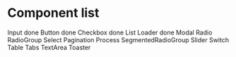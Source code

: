 # Component list

Input done
Button done
Checkbox done
List
Loader done
Modal
Radio
RadioGroup
Select
Pagination
Process
SegmentedRadioGroup
Slider
Switch
Table
Tabs
TextArea
Toaster
